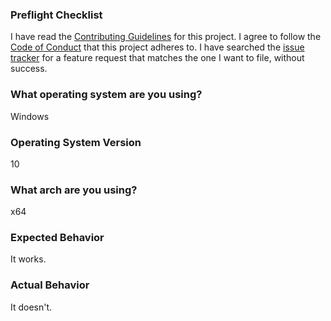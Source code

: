 ### Preflight Checklist

I have read the [Contributing Guidelines](https://github.com/electron/electron/blob/master/CONTRIBUTING.md) for this project.
I agree to follow the [Code of Conduct](https://github.com/electron/electron/blob/master/CODE_OF_CONDUCT.md) that this project adheres to.
I have searched the [issue tracker](https://www.github.com/electron/electron/issues) for a feature request that matches the one I want to file, without success.

### What operating system are you using?

Windows

### Operating System Version

10

### What arch are you using?

x64

### Expected Behavior

It works.

### Actual Behavior

It doesn't.
